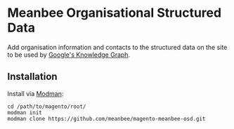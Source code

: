 # Meanbee Organisational Structured Data

Add organisation information and contacts to the structured data on the site to be used by [Google's Knowledge Graph](https://developers.google.com/structured-data/customize/contact-points).

## Installation

Install via [Modman](https://github.com/colinmollenhour/modman):

    cd /path/to/magento/root/
    modman init
    modman clone https://github.com/meanbee/magento-meanbee-osd.git
